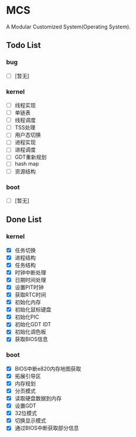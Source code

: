 # MCS
A Modular Customized System(Operating System).

## Todo List

### bug
* [ ] [暂无]

### kernel
* [ ] 线程实现
* [ ] 单链表
* [ ] 线程调度
* [ ] TSS处理
* [ ] 用户态切换
* [ ] 进程实现
* [ ] 进程调度
* [ ] GDT重新规划
* [ ] hash map
* [ ] 资源结构

### boot
* [ ] [暂无]

## Done List

### kernel
* [x] 任务切换
* [x] 进程结构
* [x] 任务结构
* [x] 时钟中断处理
* [x] 日期时间处理
* [x] 设置PIT时钟
* [x] 获取RTC时间
* [x] 初始化内存
* [x] 初始化鼠标键盘
* [x] 初始化PIC
* [x] 初始化GDT IDT
* [x] 初始化调色板
* [x] 获取BIOS信息

### boot
* [x] BIOS中断e820内存地图获取
* [x] 拓展引导区
* [x] 内存规划
* [x] 分页模式
* [x] 读取硬盘数据到内存
* [x] 设置GDT
* [x] 32位模式
* [x] 切换显示模式
* [x] 通过BIOS中断获取部分信息
